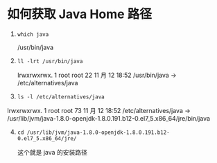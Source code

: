 # 如何获取 Java Home 路径

1. `which java`

   /usr/bin/java

2. `ll -lrt /usr/bin/java`

   lrwxrwxrwx. 1 root root 22 11 月 12 18:52 /usr/bin/java -> /etc/alternatives/java

3. `ls -l /etc/alternatives/java`

lrwxrwxrwx. 1 root root 73 11 月 12 18:52 /etc/alternatives/java -> /usr/lib/jvm/java-1.8.0-openjdk-1.8.0.191.b12-0.el7_5.x86_64/jre/bin/java

4. `cd /usr/lib/jvm/java-1.8.0-openjdk-1.8.0.191.b12-0.el7_5.x86_64/jre/`

   这个就是 java 的安装路径
